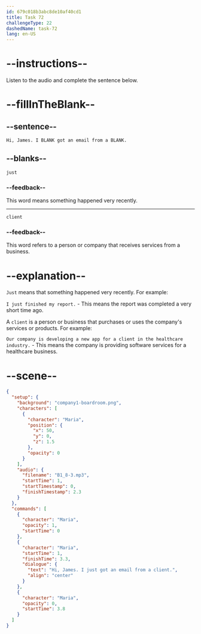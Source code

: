 ```yaml
---
id: 679c018b3abc8de10af40cd1
title: Task 72
challengeType: 22
dashedName: task-72
lang: en-US
---
```


<!-- (Audio) Maria: Hi, James. I just got an email from a client. -->

# --instructions--

Listen to the audio and complete the sentence below.

# --fillInTheBlank--

## --sentence--

`Hi, James. I BLANK got an email from a BLANK.`

## --blanks--

`just`

### --feedback--

This word means something happened very recently.

---

`client`

### --feedback--

This word refers to a person or company that receives services from a business.

# --explanation--

`Just` means that something happened very recently. For example:

`I just finished my report.` - This means the report was completed a very short time ago.

A `client` is a person or business that purchases or uses the company's services or products. For example:

`Our company is developing a new app for a client in the healthcare industry.` - This means the company is providing software services for a healthcare business.

# --scene--

```json
{
  "setup": {
    "background": "company1-boardroom.png",
    "characters": [
      {
        "character": "Maria",
        "position": {
          "x": 50,
          "y": 0,
          "z": 1.5
        },
        "opacity": 0
      }
    ],
    "audio": {
      "filename": "B1_8-3.mp3",
      "startTime": 1,
      "startTimestamp": 0,
      "finishTimestamp": 2.3
    }
  },
  "commands": [
    {
      "character": "Maria",
      "opacity": 1,
      "startTime": 0
    },
    {
      "character": "Maria",
      "startTime": 1,
      "finishTime": 3.3,
      "dialogue": {
        "text": "Hi, James. I just got an email from a client.",
        "align": "center"
      }
    },
    {
      "character": "Maria",
      "opacity": 0,
      "startTime": 3.8
    }
  ]
}
```
